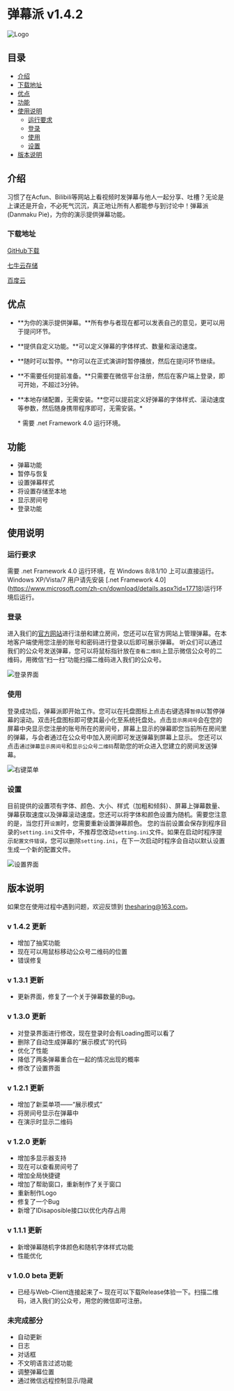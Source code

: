 # 弹幕派 v1.4.2

![Logo](http://7xr64j.com1.z0.glb.clouddn.com/danmu/v1.3.1/intro/Logo.png)

## 目录
* [介绍](#介绍)
* [下载地址](#下载地址)
* [优点](#优点)
* [功能](#功能)
* [使用说明](#使用说明)
	* [运行要求](#运行要求)
	* [登录](#登录)
	* [使用](#使用)
	* [设置](#设置)
* [版本说明](#版本说明)

## 介绍

习惯了在Acfun、Bilibili等网站上看视频时发弹幕与他人一起分享、吐槽？无论是上课还是开会，不必死气沉沉，真正地让所有人都能参与到讨论中！弹幕派(Danmaku Pie)，为你的演示提供弹幕功能。

### 下载地址
[GitHub下载](https://github.com/Project-Danmu/Native-Client/releases)

[七牛云存储](http://7xr64j.com1.z0.glb.clouddn.com/danmu/release/Danmakupie%20v1.4.2.zip)

[百度云](http://pan.baidu.com/s/1eRKUcmu)

## 优点

* **为你的演示提供弹幕。**所有参与者现在都可以发表自己的意见，更可以用于提问环节。
* **提供自定义功能。**可以定义弹幕的字体样式、数量和滚动速度。
* **随时可以暂停。**你可以在正式演讲时暂停播放，然后在提问环节继续。
* **不需要任何提前准备。**只需要在微信平台注册，然后在客户端上登录，即可开始，不超过3分钟。
* **本地存储配置，无需安装。**您可以提前定义好弹幕的字体样式、滚动速度等参数，然后随身携带程序即可，无需安装。\*

	\* 需要 .net Framework 4.0 运行环境。

## 功能

* 弹幕功能
* 暂停与恢复
* 设置弹幕样式
* 将设置存储至本地
* 显示房间号
* 登录功能

## 使用说明

### 运行要求

需要 .net Framework 4.0 运行环境，在 Windows 8/8.1/10 上可以直接运行。Windows XP/Vista/7 用户请先安装 [.net Framework 4.0] (https://www.microsoft.com/zh-cn/download/details.aspx?id=17718)运行环境后运行。

### 登录

进入我们的[官方网站](http://danmu.zhengzi.me)进行注册和建立房间，您还可以在官方网站上管理弹幕。在本地客户端使用您注册的账号和密码进行登录以后即可展示弹幕。
听众们可以通过我们的公众号发送弹幕，您可以将鼠标指针放在`查看二维码`上显示微信公众号的二维码，用微信“扫一扫”功能扫描二维码进入我们的公众号。

![登录界面](http://7xr64j.com1.z0.glb.clouddn.com/danmu/v.1.3.1/intro/Login.png)

### 使用

登录成功后，弹幕派即开始工作。您可以在托盘图标上点击右键选择`暂停`以暂停弹幕的滚动。双击托盘图标即可使其最小化至系统托盘处。点击`显示房间号`会在您的屏幕中央显示您注册的账号所在的房间号，屏幕上显示的弹幕即您当前所在房间里的弹幕，与会者通过在公众号中加入房间即可发送弹幕到屏幕上显示。
您还可以点击`通过弹幕显示房间号`和`显示公众号二维码`帮助您的听众进入您建立的房间发送弹幕。

![右键菜单](http://7xr64j.com1.z0.glb.clouddn.com/danmu/v1.3.1/intro/Menu.png)

### 设置

目前提供的设置项有字体、颜色、大小、样式（加粗和倾斜）、屏幕上弹幕数量、弹幕获取速度以及弹幕滚动速度。您还可以将字体和颜色设置为随机。需要您注意的是，当您打开`设置`时，您需要重新设置弹幕颜色。
您的当前设置会保存到程序目录的`setting.ini`文件中，不推荐您改动`setting.ini`文件。如果在启动时程序提示`配置文件错误`，您可以删除`setting.ini`，在下一次启动时程序会自动以默认设置生成一个新的配置文件。

![设置界面](http://7xr64j.com1.z0.glb.clouddn.com/danmu/v1.3.1/intro/Setting.png)

## 版本说明

如果您在使用过程中遇到问题，欢迎反馈到 [thesharing@163.com](mailto:thesharing@163.com?subject=弹幕派意见反馈)。

### v 1.4.2 更新

* 增加了抽奖功能
* 现在可以用鼠标移动公众号二维码的位置
* 错误修复

### v 1.3.1 更新

* 更新界面，修复了一个关于弹幕数量的Bug。

### v 1.3.0 更新

* 对登录界面进行修改，现在登录时会有Loading图可以看了
* 删除了自动生成弹幕的“展示模式”的代码
* 优化了性能
* 降低了两条弹幕重合在一起的情况出现的概率
* 修改了设置界面

### v 1.2.1 更新

* 增加了新菜单项——“展示模式”
* 将房间号显示在弹幕中
* 在演示时显示二维码

### v 1.2.0 更新

* 增加多显示器支持
* 现在可以查看房间号了
* 增加全局快捷键
* 增加了帮助窗口，重新制作了关于窗口
* 重新制作Logo
* 修复了一个Bug
* 新增了IDisaposible接口以优化内存占用

### v 1.1.1 更新

* 新增弹幕随机字体颜色和随机字体样式功能
* 性能优化

### v 1.0.0 beta 更新

* 已经与Web-Client连接起来了~ 现在可以下载Release体验一下。扫描二维码，进入我们的公众号，用您的微信即可注册。

### 未完成部分

* 自动更新
* 日志
* 对话框
* 不文明语言过滤功能
* 调整弹幕位置
* 通过微信远程控制显示/隐藏
